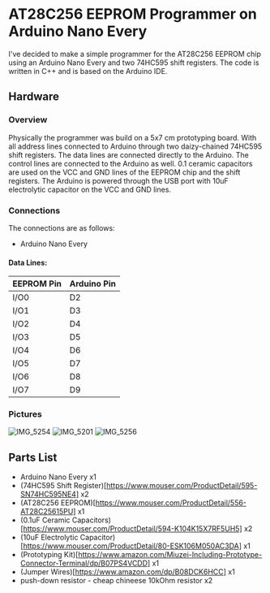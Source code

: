 # AT28C256 EEPROM Programmer on Arduino Nano Every
I've decided to make a simple programmer for the AT28C256 EEPROM chip using an Arduino Nano Every and two 74HC595 shift registers. The code is written in C++ and is based on the Arduino IDE.

## Hardware

### Overview
Physically the programmer was build on a 5x7 cm prototyping board. With all address lines connected to Arduino through two daizy-chained 74HC595 shift registers. The data lines are connected directly to the Arduino. The control lines are connected to the Arduino as well. 0.1 ceramic capacitors are used on the VCC and GND lines of the EEPROM chip and the shift registers. The Arduino is powered through the USB port with 10uF electrolytic capacitor on the VCC and GND lines.

### Connections
The connections are as follows:
- Arduino Nano Every
#### Data Lines:

| EEPROM Pin | Arduino Pin |
|------------|-------------|
| I/O0       | D2          |
| I/O1       | D3          |
| I/O2       | D4          |
| I/O3       | D5          |
| I/O4       | D6          |
| I/O5       | D7          |
| I/O6       | D8          |
| I/O7       | D9          |



### Pictures
![IMG_5254](https://github.com/user-attachments/assets/9bf1a01c-dc04-4eea-81e0-fb3c717c173a)
![IMG_5201](https://github.com/user-attachments/assets/68d43b7f-3256-40c3-8b09-4e684e87eca6)
![IMG_5256](https://github.com/user-attachments/assets/6ea304b2-9421-4532-9459-ff62fc29092c)

## Parts List
- Arduino Nano Every x1
- (74HC595 Shift Register)[https://www.mouser.com/ProductDetail/595-SN74HC595NE4] x2
- (AT28C256 EEPROM)[https://www.mouser.com/ProductDetail/556-AT28C25615PU] x1
- (0.1uF Ceramic Capacitors)[https://www.mouser.com/ProductDetail/594-K104K15X7RF5UH5] x2
- (10uF Electrolytic Capacitor)[https://www.mouser.com/ProductDetail/80-ESK106M050AC3DA] x1
- (Prototyping Kit)[https://www.amazon.com/Miuzei-Including-Prototype-Connector-Terminal/dp/B07PS4VCDD] x1
- (Jumper Wires)[https://www.amazon.com/dp/B08DCK6HCC] x1
- push-down resistor - cheap chineese 10kOhm resistor x2